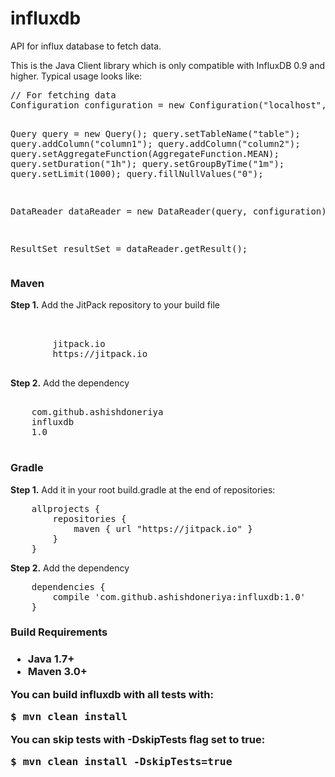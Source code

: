 # influxdb
API for influx database to fetch data.

<p>This is the Java Client library which is only compatible with InfluxDB 0.9 and higher.
Typical usage looks like:</p>
<pre>// For fetching data
Configuration configuration = new Configuration("localhost", "8086", "root", "root", "mydb");

Query query = new Query();
query.setTableName("table");
query.addColumn("column1");
query.addColumn("column2");
query.setAggregateFunction(AggregateFunction.MEAN);
query.setDuration("1h");
query.setGroupByTime("1m");
query.setLimit(1000);
query.fillNullValues("0");

DataReader dataReader = new DataReader(query, configuration);

ResultSet resultSet = dataReader.getResult();</pre>

<h3>Maven</h3>
<b>Step 1.</b> Add the JitPack repository to your build file
<pre><repositories>
	<repository>
		<id>jitpack.io</id>
		<url>https://jitpack.io</url>
	</repository>
</repositories></pre>
<b>Step 2.</b> Add the dependency
<pre>
<dependency>
	<groupId>com.github.ashishdoneriya</groupId>
	<artifactId>influxdb</artifactId>
	<version>1.0</version>
</dependency>
</pre>

<h3>Gradle</h3>
<b>Step 1.</b> Add it in your root build.gradle at the end of repositories:
<pre>
	allprojects {
		repositories {
			maven { url "https://jitpack.io" }
		}
	}
</pre>
<b>Step 2.</b> Add the dependency
<pre>
	dependencies {
		compile 'com.github.ashishdoneriya:influxdb:1.0'
	}
</pre>

<h3>Build Requirements<h3>
<ul>
<li>Java 1.7+</li>
<li>Maven 3.0+</li>
</ul>

<p>You can build influxdb with all tests with:</p>
<pre>$ mvn clean install</pre>


<p>You can skip tests with -DskipTests flag set to true:</p>
<pre>$ mvn clean install -DskipTests=true</pre>
